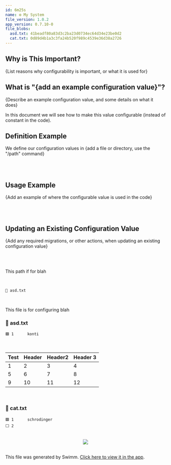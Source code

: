 ```yaml
---
id: 6m25s
name: ⚙️ My System
file_version: 1.0.2
app_version: 0.7.10-0
file_blobs:
  asd.txt: 41beadf80a83d3c2ba23d0734ec64d34e23be0d2
  cat.txt: 0d89d4b1a3c3fa24b520f989c4539e36d38a2726
---
```


## Why is This Important?

{List reasons why configurability is important, or what it is used for}

## What is "{add an example configuration value}"?

{Describe an example configuration value, and some details on what it does}

In this document we will see how to make this value configurable (instead of constant in the code).

## Definition Example

We define our configuration values in {add a file or directory, use the "/path" command}

<br/>



<br/>

## Usage Example

{Add an example of where the configurable value is used in the code}

<br/>



<br/>

## Updating an Existing Configuration Value

{Add any required migrations, or other actions, when updating an existing configuration value}

<br/>



<br/>

This path if for blah

<br/>

`📄 asd.txt`

<br/>

This file is for configuring blah
<!-- NOTE-swimm-snippet: the lines below link your snippet to Swimm -->
### 📄 asd.txt
```text
🟩 1      konti
```

<br/>

|Test|Header|Header2|Header 3|
|----|------|-------|--------|
|1   |2     |3      |4       |
|5   |6     |7      |8       |
|9   |10    |11     |12      |

<br/>

<!-- NOTE-swimm-snippet: the lines below link your snippet to Swimm -->
### 📄 cat.txt
```text
🟩 1      schrodinger
⬜ 2      
```

<br/>

<div align="center"><img src="https://media0.giphy.com/media/NEvPzZ8bd1V4Y/giphy.gif?cid=d56c4a8balthbe7vmen9kvf3bkp7dy7w9f3ndjsjpu8862go&rid=giphy.gif&ct=g" style="width:'50%'"/></div>

<br/>

This file was generated by Swimm. [Click here to view it in the app](https://app.swimm.io/repos/Z2l0aHViJTNBJTNBcHJhY3RpY2UlM0ElM0F4dHJhcDAyOQ==/docs/6m25s).